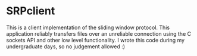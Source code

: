 SRPclient
=========

This is a client implementation of the sliding window protocol. This
application reliably transfers files over an unreliable connection using the C
sockets API and other low level functionality. I wrote this code during my
undergraduate days, so no judgement allowed :)
